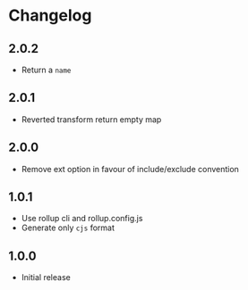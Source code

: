 # Changelog

## 2.0.2

* Return a `name`

## 2.0.1

* Reverted transform return empty map

## 2.0.0

* Remove ext option in favour of include/exclude convention

## 1.0.1

* Use rollup cli and rollup.config.js
* Generate only `cjs` format

## 1.0.0

* Initial release
